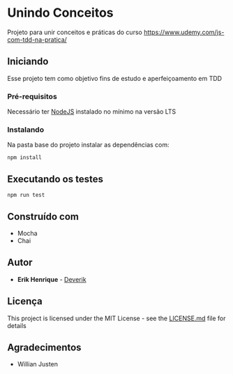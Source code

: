 # Unindo Conceitos

Projeto para unir conceitos e práticas do curso https://www.udemy.com/js-com-tdd-na-pratica/

## Iniciando

Esse projeto tem como objetivo fins de estudo e aperfeiçoamento em TDD 

### Pré-requisitos

Necessário ter [NodeJS](https://nodejs.org/en/) instalado no mínimo na versão LTS

### Instalando

Na pasta base do projeto instalar as dependências com:

```
npm install
```

## Executando os testes

```
npm run test
```


## Construído com 

* Mocha
* Chai

## Autor

* **Erik Henrique** - [Deverik](https://deverik.com.br)

## Licença

This project is licensed under the MIT License - see the [LICENSE.md](LICENSE.md) file for details

## Agradecimentos 

* Willian Justen
